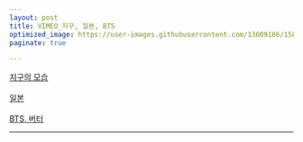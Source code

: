 ```yaml
---
layout: post
title: VIMEO_지구, 일본, BTS
optimized_image: https://user-images.githubusercontent.com/13609186/158834973-01225e66-bf87-4809-9d2b-02733fe76f23.jpg
paginate: true

---
```


[지구의 모습](https://player.vimeo.com/video/45878034?h=fa107961d3) <br> <br>
[일본](https://player.vimeo.com/video/245118304?portrait=0) <br> <br>
[BTS, 버터](https://w.soundcloud.com/player/?url=https%3A//api.soundcloud.com/tracks/1116388588&auto_play=false&hide_related=false&show_comments=true&show_user=true&show_reposts=false&visual=true%22%3E%3C/iframe%3E)



---
